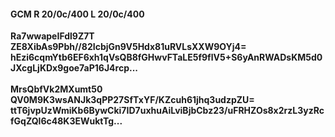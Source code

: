 #### GCM R 20/0c/400 L 20/0c/400
**Ra7wwapeIFdl9Z7T**<br/>**ZE8XibAs9Pbh//82IcbjGn9V5Hdx81uRVLsXXW9OYj4=**<br/>**hEzi6cqmYtb6EF6xh1qVsQB8fGHwvFTaLE5f9flV5+S6yAnRWADsKM5d0JXcgLjKDx9goe7aP16J4rcp...**<br/><br/>
**MrsQbfVk2MXumt50**<br/>**QV0M9K3wsANJk3qPP27SfTxYF/KZcuh61jhq3udzpZU=**<br/>**ttT6jvpUzWmiKb6BywCki7ID7uxhuAiLviBjbCbz23/uFRHZOs8x2rzL3yzRcfGqZQl6c48K3EWuktTg...**